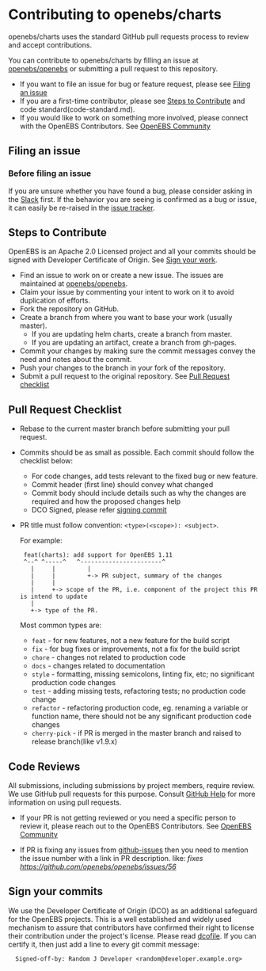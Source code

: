# Contributing to openebs/charts

openebs/charts uses the standard GitHub pull requests process to review and accept contributions.

You can contribute to openebs/charts by filling an issue at [openebs/openebs](https://github.com/openebs/openebs/issues) or submitting a pull request to this repository.

* If you want to file an issue for bug or feature request, please see [Filing an issue](#filing-an-issue)
* If you are a first-time contributor, please see [Steps to Contribute](#steps-to-contribute) and code standard(code-standard.md).
* If you would like to work on something more involved, please connect with the OpenEBS Contributors. See [OpenEBS Community](https://github.com/openebs/openebs/tree/master/community)

## Filing an issue

### Before filing an issue

If you are unsure whether you have found a bug, please consider asking in the [Slack](https://kubernetes.slack.com/messages/openebs) first. If the behavior you are seeing is confirmed as a bug or issue, it can easily be re-raised in the [issue tracker](https://github.com/openebs/openebs/issues/new).


## Steps to Contribute

OpenEBS is an Apache 2.0 Licensed project and all your commits should be signed with Developer Certificate of Origin. See [Sign your work](#sign-your-work).

* Find an issue to work on or create a new issue. The issues are maintained at [openebs/openebs](https://github.com/openebs/openebs/issues).
* Claim your issue by commenting your intent to work on it to avoid duplication of efforts.
* Fork the repository on GitHub.
* Create a branch from where you want to base your work (usually master).
  - If you are updating helm charts, create a branch from master. 
  - If you are updating an artifact, create a branch from gh-pages.
* Commit your changes by making sure the commit messages convey the need and notes about the commit.
* Push your changes to the branch in your fork of the repository.
* Submit a pull request to the original repository. See [Pull Request checklist](#pull-request-checklist)

## Pull Request Checklist
* Rebase to the current master branch before submitting your pull request.
* Commits should be as small as possible. Each commit should follow the checklist below:
  - For code changes, add tests relevant to the fixed bug or new feature.
  - Commit header (first line) should convey what changed
  - Commit body should include details such as why the changes are required and how the proposed changes help
  - DCO Signed, please refer [signing commit](#sign-your-commits)
* PR title must follow convention: `<type>(<scope>): <subject>`.

  For example:
  ```
   feat(charts): add support for OpenEBS 1.11
   ^--^ ^-----^   ^-----------------------^
     |     |         |
     |     |         +-> PR subject, summary of the changes
     |     |
     |     +-> scope of the PR, i.e. component of the project this PR is intend to update
     |
     +-> type of the PR.
  ```

    Most common types are:
    * `feat`        - for new features, not a new feature for the build script
    * `fix`         - for bug fixes or improvements, not a fix for the build script
    * `chore`       - changes not related to production code
    * `docs`        - changes related to documentation
    * `style`       - formatting, missing semicolons, linting fix, etc; no significant production code changes
    * `test`        - adding missing tests, refactoring tests; no production code change
    * `refactor`    - refactoring production code, eg. renaming a variable or function name, there should not be any significant production code changes
    * `cherry-pick` - if PR is merged in the master branch and raised to release branch(like v1.9.x)

## Code Reviews
All submissions, including submissions by project members, require review. We use GitHub pull requests for this purpose. Consult [GitHub Help](https://help.github.com/en/github/collaborating-with-issues-and-pull-requests/about-pull-requests) for more information on using pull requests.

* If your PR is not getting reviewed or you need a specific person to review it, please reach out to the OpenEBS Contributors. See [OpenEBS Community](https://github.com/openebs/openebs/tree/master/community)

* If PR is fixing any issues from [github-issues](github.com/openebs/openebs/issues) then you need to mention the issue number with a link in PR description. like: _fixes https://github.com/openebs/openebs/issues/56_

## Sign your commits

We use the Developer Certificate of Origin (DCO) as an additional safeguard for the OpenEBS projects. This is a well established and widely used mechanism to assure that contributors have confirmed their right to license their contribution under the project's license. Please read [dcofile](https://github.com/openebs/openebs/blob/master/contribute/developer-certificate-of-origin). If you can certify it, then just add a line to every git commit message:

````
  Signed-off-by: Random J Developer <random@developer.example.org>
````

